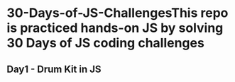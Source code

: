 # 30-Days-of-JS-ChallengesThis repo is practiced hands-on JS by solving 30 Days of JS coding challenges

## Day1 - Drum Kit in JS
